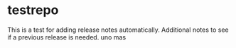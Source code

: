 # testrepo

This is a test for adding release notes automatically.  Additional notes to see if a previous release is needed.
uno mas
